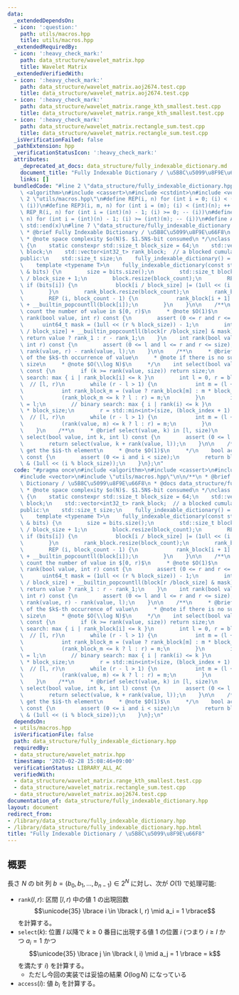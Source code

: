 ```yaml
---
data:
  _extendedDependsOn:
  - icon: ':question:'
    path: utils/macros.hpp
    title: utils/macros.hpp
  _extendedRequiredBy:
  - icon: ':heavy_check_mark:'
    path: data_structure/wavelet_matrix.hpp
    title: Wavelet Matrix
  _extendedVerifiedWith:
  - icon: ':heavy_check_mark:'
    path: data_structure/wavelet_matrix.aoj2674.test.cpp
    title: data_structure/wavelet_matrix.aoj2674.test.cpp
  - icon: ':heavy_check_mark:'
    path: data_structure/wavelet_matrix.range_kth_smallest.test.cpp
    title: data_structure/wavelet_matrix.range_kth_smallest.test.cpp
  - icon: ':heavy_check_mark:'
    path: data_structure/wavelet_matrix.rectangle_sum.test.cpp
    title: data_structure/wavelet_matrix.rectangle_sum.test.cpp
  _isVerificationFailed: false
  _pathExtension: hpp
  _verificationStatusIcon: ':heavy_check_mark:'
  attributes:
    _deprecated_at_docs: data_structure/fully_indexable_dictionary.md
    document_title: "Fully Indexable Dictionary / \u5B8C\u5099\u8F9E\u66F8"
    links: []
  bundledCode: "#line 2 \"data_structure/fully_indexable_dictionary.hpp\"\n#include\
    \ <algorithm>\n#include <cassert>\n#include <cstdint>\n#include <vector>\n#line\
    \ 2 \"utils/macros.hpp\"\n#define REP(i, n) for (int i = 0; (i) < (int)(n); ++\
    \ (i))\n#define REP3(i, m, n) for (int i = (m); (i) < (int)(n); ++ (i))\n#define\
    \ REP_R(i, n) for (int i = (int)(n) - 1; (i) >= 0; -- (i))\n#define REP3R(i, m,\
    \ n) for (int i = (int)(n) - 1; (i) >= (int)(m); -- (i))\n#define ALL(x) std::begin(x),\
    \ std::end(x)\n#line 7 \"data_structure/fully_indexable_dictionary.hpp\"\n\n/**\n\
    \ * @brief Fully Indexable Dictionary / \u5B8C\u5099\u8F9E\u66F8\n * @docs data_structure/fully_indexable_dictionary.md\n\
    \ * @note space complexity $o(N)$. $1.5N$-bit consumed\n */\nclass fully_indexable_dictionary\
    \ {\n    static constexpr std::size_t block_size = 64;\n    std::vector<uint64_t>\
    \ block;\n    std::vector<int32_t> rank_block;  // a blocked cumulative sum\n\
    public:\n    std::size_t size;\n    fully_indexable_dictionary() = default;\n\
    \    template <typename T>\n    fully_indexable_dictionary(const std::vector<T>\
    \ & bits) {\n        size = bits.size();\n        std::size_t block_count = size\
    \ / block_size + 1;\n        block.resize(block_count);\n        REP (i, size)\
    \ if (bits[i]) {\n            block[i / block_size] |= (1ull << (i % block_size));\n\
    \        }\n        rank_block.resize(block_count);\n        rank_block[0] = 0;\n\
    \        REP (i, block_count - 1) {\n            rank_block[i + 1] = rank_block[i]\
    \ + __builtin_popcountll(block[i]);\n        }\n    }\n\n    /**\n     * @brief\
    \ count the number of value in $[0, r)$\n     * @note $O(1)$\n     */\n    int\
    \ rank(bool value, int r) const {\n        assert (0 <= r and r <= size);\n  \
    \      uint64_t mask = (1ull << (r % block_size)) - 1;\n        int rank_1 = rank_block[r\
    \ / block_size] + __builtin_popcountll(block[r /block_size] & mask);\n       \
    \ return value ? rank_1 : r - rank_1;\n    }\n    int rank(bool value, int l,\
    \ int r) const {\n        assert (0 <= l and l <= r and r <= size);\n        return\
    \ rank(value, r) - rank(value, l);\n    }\n\n    /**\n     * @brief find the index\
    \ of the $k$-th occurrence of value\n     * @note if there is no such index, returns\
    \ size\n     * @note $O(\\log N)$\n     */\n    int select(bool value, int k)\
    \ const {\n        if (k >= rank(value, size)) return size;\n        // binary\
    \ search: max { i | rank_block[i] <= k }\n        int l = 0, r = block.size();\
    \  // [l, r)\n        while (r - l > 1) {\n            int m = (l + r) / 2;\n\
    \            int rank_block_m = (value ? rank_block[m] : m * block_size - rank_block[m]);\n\
    \            (rank_block_m <= k ? l : r) = m;\n        }\n        int block_index\
    \ = l;\n        // binary search: max { i | rank(i) <= k }\n        l = block_index\
    \ * block_size;\n        r = std::min<int>(size, (block_index + 1) * block_size);\
    \  // [l, r)\n        while (r - l > 1) {\n            int m = (l + r) / 2;\n\
    \            (rank(value, m) <= k ? l : r) = m;\n        }\n        return l;\n\
    \    }\n    /**\n     * @brief select(value, k) in [l, size)\n     */\n    int\
    \ select(bool value, int k, int l) const {\n        assert (0 <= l and l <= size);\n\
    \        return select(value, k + rank(value, l));\n    }\n\n    /**\n     * @brief\
    \ get the $i$-th element\n     * @note $O(1)$\n     */\n    bool access(int i)\
    \ const {\n        assert (0 <= i and i < size);\n        return block[i / block_size]\
    \ & (1ull << (i % block_size));\n    }\n};\n"
  code: "#pragma once\n#include <algorithm>\n#include <cassert>\n#include <cstdint>\n\
    #include <vector>\n#include \"utils/macros.hpp\"\n\n/**\n * @brief Fully Indexable\
    \ Dictionary / \u5B8C\u5099\u8F9E\u66F8\n * @docs data_structure/fully_indexable_dictionary.md\n\
    \ * @note space complexity $o(N)$. $1.5N$-bit consumed\n */\nclass fully_indexable_dictionary\
    \ {\n    static constexpr std::size_t block_size = 64;\n    std::vector<uint64_t>\
    \ block;\n    std::vector<int32_t> rank_block;  // a blocked cumulative sum\n\
    public:\n    std::size_t size;\n    fully_indexable_dictionary() = default;\n\
    \    template <typename T>\n    fully_indexable_dictionary(const std::vector<T>\
    \ & bits) {\n        size = bits.size();\n        std::size_t block_count = size\
    \ / block_size + 1;\n        block.resize(block_count);\n        REP (i, size)\
    \ if (bits[i]) {\n            block[i / block_size] |= (1ull << (i % block_size));\n\
    \        }\n        rank_block.resize(block_count);\n        rank_block[0] = 0;\n\
    \        REP (i, block_count - 1) {\n            rank_block[i + 1] = rank_block[i]\
    \ + __builtin_popcountll(block[i]);\n        }\n    }\n\n    /**\n     * @brief\
    \ count the number of value in $[0, r)$\n     * @note $O(1)$\n     */\n    int\
    \ rank(bool value, int r) const {\n        assert (0 <= r and r <= size);\n  \
    \      uint64_t mask = (1ull << (r % block_size)) - 1;\n        int rank_1 = rank_block[r\
    \ / block_size] + __builtin_popcountll(block[r /block_size] & mask);\n       \
    \ return value ? rank_1 : r - rank_1;\n    }\n    int rank(bool value, int l,\
    \ int r) const {\n        assert (0 <= l and l <= r and r <= size);\n        return\
    \ rank(value, r) - rank(value, l);\n    }\n\n    /**\n     * @brief find the index\
    \ of the $k$-th occurrence of value\n     * @note if there is no such index, returns\
    \ size\n     * @note $O(\\log N)$\n     */\n    int select(bool value, int k)\
    \ const {\n        if (k >= rank(value, size)) return size;\n        // binary\
    \ search: max { i | rank_block[i] <= k }\n        int l = 0, r = block.size();\
    \  // [l, r)\n        while (r - l > 1) {\n            int m = (l + r) / 2;\n\
    \            int rank_block_m = (value ? rank_block[m] : m * block_size - rank_block[m]);\n\
    \            (rank_block_m <= k ? l : r) = m;\n        }\n        int block_index\
    \ = l;\n        // binary search: max { i | rank(i) <= k }\n        l = block_index\
    \ * block_size;\n        r = std::min<int>(size, (block_index + 1) * block_size);\
    \  // [l, r)\n        while (r - l > 1) {\n            int m = (l + r) / 2;\n\
    \            (rank(value, m) <= k ? l : r) = m;\n        }\n        return l;\n\
    \    }\n    /**\n     * @brief select(value, k) in [l, size)\n     */\n    int\
    \ select(bool value, int k, int l) const {\n        assert (0 <= l and l <= size);\n\
    \        return select(value, k + rank(value, l));\n    }\n\n    /**\n     * @brief\
    \ get the $i$-th element\n     * @note $O(1)$\n     */\n    bool access(int i)\
    \ const {\n        assert (0 <= i and i < size);\n        return block[i / block_size]\
    \ & (1ull << (i % block_size));\n    }\n};\n"
  dependsOn:
  - utils/macros.hpp
  isVerificationFile: false
  path: data_structure/fully_indexable_dictionary.hpp
  requiredBy:
  - data_structure/wavelet_matrix.hpp
  timestamp: '2020-02-28 15:08:46+09:00'
  verificationStatus: LIBRARY_ALL_AC
  verifiedWith:
  - data_structure/wavelet_matrix.range_kth_smallest.test.cpp
  - data_structure/wavelet_matrix.rectangle_sum.test.cpp
  - data_structure/wavelet_matrix.aoj2674.test.cpp
documentation_of: data_structure/fully_indexable_dictionary.hpp
layout: document
redirect_from:
- /library/data_structure/fully_indexable_dictionary.hpp
- /library/data_structure/fully_indexable_dictionary.hpp.html
title: "Fully Indexable Dictionary / \u5B8C\u5099\u8F9E\u66F8"
---
```

## 概要

長さ $N$ の bit 列 $b = (b_0, b_1, \dots, b _ {n - 1}) \in 2^N$ に対し、次が $O(1)$ で処理可能:

-   $\mathtt{rank}(l, r)$: 区間 $\lbrack l, r)$ 中の値 $1$ の出現回数 $$\unicode{35} \lbrace i \in \lbrack l, r) \mid a_i = 1 \rbrace$$ を計算する。
-   $\mathtt{select}(k)$: 位置 $l$ 以降で $k \ge 0$ 番目に出現する値 $1$ の位置 $i$ (つまり $i \ge l$ かつ $a_i = 1$ かつ $$\unicode{35} \lbrace j \in \lbrack l, i) \mid a_j = 1 \rbrace = k$$ を満たす $i$) を計算する。
    -   ただし今回の実装では妥協の結果 $O(\log N)$ になっている
-   $\mathtt{access}(i)$: 値 $b_i$ を計算する。
